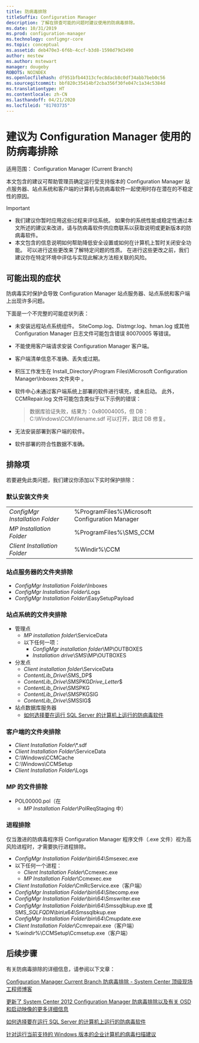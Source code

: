 ```yaml
---
title: 防病毒排除
titleSuffix: Configuration Manager
description: 了解在排查可能的问题时建议使用的防病毒排除。
ms.date: 10/31/2019
ms.prod: configuration-manager
ms.technology: configmgr-core
ms.topic: conceptual
ms.assetid: deb470e3-6f6b-4ccf-b3d8-1598d79d3490
author: mestew
ms.author: mstewart
manager: dougeby
ROBOTS: NOINDEX
ms.openlocfilehash: df951bfb44313cfec8dacb8c0df34abb7beb0c56
ms.sourcegitcommit: bbf820c35414bf2cba356f30fe047c1a34c5384d
ms.translationtype: HT
ms.contentlocale: zh-CN
ms.lasthandoff: 04/21/2020
ms.locfileid: "81703735"
---
```

# <a name="recommended-antivirus-exclusions-for-configuration-manager"></a>建议为 Configuration Manager 使用的防病毒排除

适用范围：  Configuration Manager (Current Branch)

本文包含的建议可帮助管理员确定运行受支持版本的 Configuration Manager 站点服务器、站点系统和客户端的计算机与防病毒软件一起使用时存在潜在的不稳定性的原因。

> [!IMPORTANT]
>
> - 我们建议你暂时应用这些过程来评估系统。 如果你的系统性能或稳定性通过本文所述的建议来改进，请与防病毒软件供应商联系以获取说明或更新版本的防病毒软件。
> - 本文包含的信息说明如何帮助降低安全设置或如何在计算机上暂时关闭安全功能。 可以进行这些更改来了解特定问题的性质。 在进行这些更改之前，我们建议你在特定环境中评估与实现此解决方法相关联的风险。

## <a name="possible-symptoms"></a>可能出现的症状 

防病毒实时保护会导致 Configuration Manager 站点服务器、站点系统和客户端上出现许多问题。

下面是一个不完整的可能症状列表：

- 未安装远程站点系统组件。 SiteComp.log、Distmgr.log、hman.log 或其他 Configuration Manager 日志文件可能包含错误 80070005 等错误。
- 不能使用客户端请求安装 Configuration Manager 客户端。
- 客户端清单信息不准确、丢失或过期。
- 积压工作发生在 Install_Directory\Program Files\Microsoft Configuration Manager\Inboxes 文件夹中  。
- 软件中心未通过客户端系统上部署的软件进行填充，或未启动。 此外，CCMRepair.log 文件可能包含类似于以下示例的错误：

  > 数据库验证失败，结果为：0x80004005，但 DB：C:\Windows\CCM\filename.sdf 可以打开，跳过 DB 修复。

- 无法安装部署到客户端的软件。
- 软件部署的符合性数据不准确。

## <a name="exclusions"></a>排除项

若要避免此类问题，我们建议你添加以下实时保护排除：

### <a name="default-installation-folders"></a>默认安装文件夹

|  |  |
| - | - |
|*ConfigMgr Installation Folder*  |  %ProgramFiles%\Microsoft Configuration Manager  |  
|*MP Installation Folder*  |%ProgramFiles%\SMS_CCM  |  
|*Client Installation Folder*  |%Windir%\CCM  |  

### <a name="folder-exclusions-for-site-servers"></a>站点服务器的文件夹排除

- *ConfigMgr Installation Folder*\Inboxes
- *ConfigMgr Installation Folder*\Logs
- *ConfigMgr Installation Folder*\EasySetupPayload

### <a name="folder-exclusions-for-site-systems"></a>站点系统的文件夹排除

- 管理点
  - *MP installation folder*\ServiceData
  - 以下任何一项：
    - *ConfigMgr installation folder*\MP\OUTBOXES
    - *Installation drive*\SMS\MP\OUTBOXES
- 分发点
  - *Client installation folder*\ServiceData
  - *ContentLib_Drive*\SMS_DP$
  - *ContentLib_Drive*\SMSPKG*Drive_Letter*$
  - *ContentLib_Drive*\SMSPKG
  - *ContentLib_Drive*\SMSPKGSIG
  - *ContentLib_Drive*\SMSSIG$
- 站点数据库服务器
  - [如何选择要在运行 SQL Server 的计算机上运行的防病毒软件](https://support.microsoft.com/en-us/help/309422)

### <a name="folder-exclusions-for-clients"></a>客户端的文件夹排除

- *Client Installation Folder*\\\*.sdf
- *Client Installation Folder*\ServiceData
- C:\Windows\CCMCache
- C:\Windows\CCMSetup
- *Client Installation Folder*\Logs

### <a name="file-exclusions-for-mps"></a>MP 的文件排除

- POL00000.pol（在
  - *MP Installation Folder*\PolReqStaging 中）

### <a name="process-exclusions"></a>进程排除

仅当激进的防病毒程序将 Configuration Manager 程序文件（.exe 文件）视为高风险进程时，才需要执行进程排除。

- *ConfigMgr Installation Folder*\bin\64\Smsexec.exe
- 以下任何一个进程：
  - *Client Installation Folder*\Ccmexec.exe
  - *MP Installation Folder*\Ccmexec.exe
- *Client Installation Folder*\CmRcService.exe（客户端）
- *ConfigMgr Installation Folder*\bin\64\Sitecomp.exe
- *ConfigMgr Installation Folder*\bin\64\Smswriter.exe
- *ConfigMgr Installation Folder*\bin\64\Smssqlbkup.exe 或 SMS_*SQLFQDN*\bin\x64\Smssqlbkup.exe
- *ConfigMgr Installation Folder*\bin\64\Cmupdate.exe
- *Client Installation Folder*\Ccmrepair.exe（客户端）
- %*windir*%\CCMSetup\Ccmsetup.exe（客户端）

## <a name="next-steps"></a>后续步骤

有关防病毒排除的详细信息，请参阅以下文章：

[Configuration Manager Current Branch 防病毒排除 - System Center 顶级现场工程师博客](https://blogs.technet.microsoft.com/systemcenterpfe/2017/05/24/configuration-manager-current-branch-antivirus-update/)

[更新了 System Center 2012 Configuration Manager 防病毒排除以及有关 OSD 和启动映像的更多详细信息](https://blogs.technet.microsoft.com/systemcenterpfe/2013/01/11/updated-system-center-2012-configuration-manager-antivirus-exclusions-with-more-details-on-osd-and-boot-images-etc/)

[如何选择要在运行 SQL Server 的计算机上运行的防病毒软件](https://support.microsoft.com/en-us/help/309422/how-to-choose-antivirus-software-to-run-on-computers-that-are-running-sql-server)

[针对运行当前支持的 Windows 版本的企业计算机的病毒扫描建议](https://support.microsoft.com/en-us/help/822158/virus-scanning-recommendations-for-enterprise-computers-that-are-running-currently-supported-versions-of-windows)
